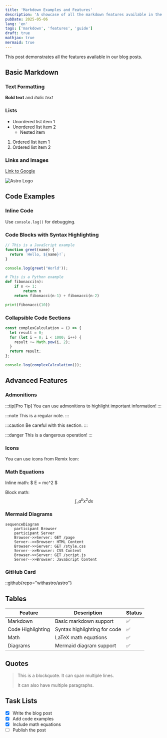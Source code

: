 ```yaml
---
title: 'Markdown Examples and Features'
description: 'A showcase of all the markdown features available in the blog'
pubDate: 2025-05-06
lang: 'en'
tags: ['markdown', 'features', 'guide']
draft: true
mathjax: true
mermaid: true
---
```


This post demonstrates all the features available in our blog posts.

## Basic Markdown

### Text Formatting

**Bold text** and _italic text_

### Lists

- Unordered list item 1
- Unordered list item 2
  - Nested item

1. Ordered list item 1
2. Ordered list item 2

### Links and Images

[Link to Google](https://google.com)

![Astro Logo](https://astro.build/assets/press/astro-logo-dark.svg)

## Code Examples

### Inline Code

Use `console.log()` for debugging.

### Code Blocks with Syntax Highlighting

```javascript
// This is a JavaScript example
function greet(name) {
  return `Hello, ${name}!`;
}

console.log(greet('World'));
```

```python
# This is a Python example
def fibonacci(n):
    if n <= 1:
        return n
    return fibonacci(n-1) + fibonacci(n-2)

print(fibonacci(10))
```

### Collapsible Code Sections

```js collapsible="Click to see the code"
const complexCalculation = () => {
  let result = 0;
  for (let i = 0; i < 1000; i++) {
    result += Math.pow(i, 2);
  }
  return result;
};

console.log(complexCalculation());
```

## Advanced Features

### Admonitions

:::tip[Pro Tip]
You can use admonitions to highlight important information!
:::

:::note
This is a regular note.
:::

:::caution
Be careful with this section.
:::

:::danger
This is a dangerous operation!
:::

### Icons

You can use icons from Remix Icon:

<i class="ri-heart-fill text-xl text-red-500"></i>
<i class="ri-star-fill text-xl text-yellow-500"></i>
<i class="ri-github-fill text-xl"></i>

### Math Equations

Inline math: $ E = mc^2 $

Block math:
$$ \int\_{a}^{b} x^2 dx $$

### Mermaid Diagrams

```mermaid
sequenceDiagram
    participant Browser
    participant Server
    Browser->>Server: GET /page
    Server-->>Browser: HTML Content
    Browser->>Server: GET /style.css
    Server-->>Browser: CSS Content
    Browser->>Server: GET /script.js
    Server-->>Browser: JavaScript Content
```

### GitHub Card

::github{repo="withastro/astro"}

## Tables

| Feature           | Description                  | Status |
| ----------------- | ---------------------------- | ------ |
| Markdown          | Basic markdown support       | ✅     |
| Code Highlighting | Syntax highlighting for code | ✅     |
| Math              | LaTeX math equations         | ✅     |
| Diagrams          | Mermaid diagram support      | ✅     |

## Quotes

> This is a blockquote.
> It can span multiple lines.
>
> It can also have multiple paragraphs.

## Task Lists

- [x] Write the blog post
- [x] Add code examples
- [x] Include math equations
- [ ] Publish the post
